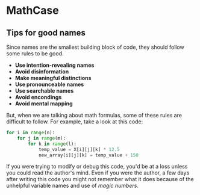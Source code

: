 # MathCase

## Tips for good names

Since names are the smallest building block of code, they should follow some rules to be good.

- **Use intention-revealing names**
- **Avoid disinformation**
- **Make meaningful distinctions**
- **Use pronounceable names**
- **Use searchable names**
- **Avoid encondings**
- **Avoid mental mapping**

But, when we are talking about math formulas, some of these rules are difficult to follow. For example, take a look at this code:

```python
for i in range(n):
    for j in range(m):
        for k in range(l):
            temp_value = X[i][j][k] * 12.5
            new_array[i][j][k] = temp_value + 150
```

If you were trying to modify or debug this code, you'd be at a loss unless you could read the author's mind. Even if you were the author, a few days after writing this code you might not remember what it does because of the unhelpful variable names and use of _magic numbers_.




